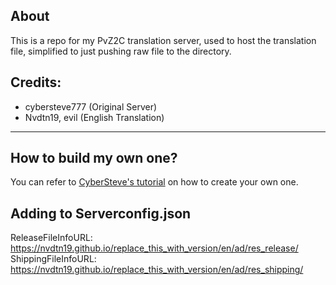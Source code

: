 ## About
This is a repo for my PvZ2C translation server, used to host the translation file, simplified to just pushing raw file to the directory.
## Credits:
 - cybersteve777 (Original Server)
 - Nvdtn19, evil (English Translation)
---
## How to build my own one?
You can refer to [CyberSteve's tutorial](https://github.com/CyberSteve777/cybersteve777.github.io) on how to create your own one.

## Adding to Serverconfig.json
ReleaseFileInfoURL:  https://nvdtn19.github.io/replace_this_with_version/en/ad/res_release/ <br/>
ShippingFileInfoURL: https://nvdtn19.github.io/replace_this_with_version/en/ad/res_shipping/

